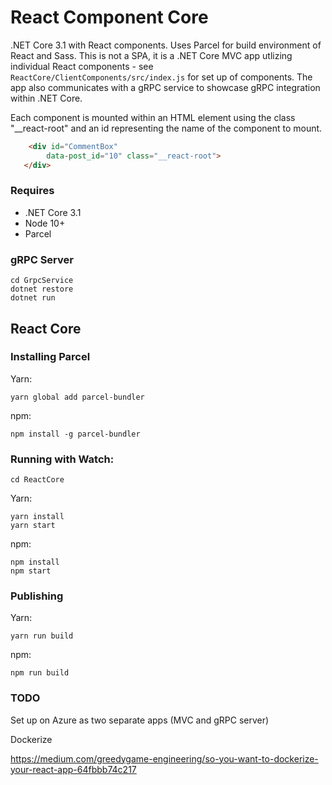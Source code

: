 # React Component Core

<!-- [![Build status](https://gatesman.visualstudio.com/Kentico-Cloud-Samples/_apis/build/status/Digital%20Core)](https://gatesman.visualstudio.com/Kentico-Cloud-Samples/_build/latest?definitionId=11)

[![Deployment status](https://gatesman.vsrm.visualstudio.com/_apis/public/Release/badge/1d4fed9c-e9f8-438e-98fa-b43580c59c41/2/2)](https://gatesman.vsrm.visualstudio.com/_apis/public/Release/badge/1d4fed9c-e9f8-438e-98fa-b43580c59c41/2/2) -->

<!-- Hosted: https://digital-core.azurewebsites.net/ -->


.NET Core 3.1 with React components. Uses Parcel for build environment of React and Sass.
This is not a SPA, it is a .NET Core MVC app utlizing individual React components - see ```ReactCore/ClientComponents/src/index.js``` for set up of components. The app also communicates with a gRPC service to showcase gRPC integration within .NET Core.

Each component is mounted within an HTML element using the class "__react-root" and an id representing the name of the component to mount.

```HTML
    <div id="CommentBox" 
        data-post_id="10" class="__react-root">
   </div>

```

### Requires
* .NET Core 3.1
* Node 10+
* Parcel

### gRPC Server

```
cd GrpcService
dotnet restore
dotnet run
```

## React Core 
### Installing Parcel
Yarn:

```yarn global add parcel-bundler```

npm:

```npm install -g parcel-bundler```


### Running with Watch:

```cd ReactCore```

Yarn:

```
yarn install
yarn start
```

npm:

```
npm install
npm start
```

### Publishing
Yarn:

```
yarn run build
```

npm:

```
npm run build
```


### TODO

Set up on Azure as two separate apps (MVC and gRPC server)

Dockerize

https://medium.com/greedygame-engineering/so-you-want-to-dockerize-your-react-app-64fbbb74c217


